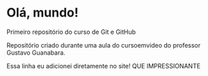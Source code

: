 # Olá, mundo!
 Primeiro repositório do curso de Git e GitHub

 Repositório criado durante uma aula do cursoemvideo do professor Gustavo Guanabara.

 Essa linha eu adicionei diretamente no site! QUE IMPRESSIONANTE
